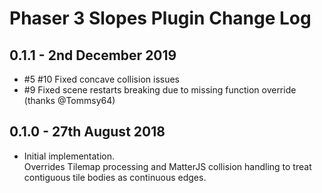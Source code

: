 # Phaser 3 Slopes Plugin Change Log

## 0.1.1 - 2nd December 2019

- \#5 \#10 Fixed concave collision issues
- \#9 Fixed scene restarts breaking due to missing function override (thanks @Tommsy64)

## 0.1.0 - 27th August 2018

- Initial implementation.  
  Overrides Tilemap processing and MatterJS collision handling to treat contiguous tile bodies as continuous edges.
